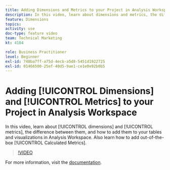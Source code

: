 ```yaml
---
title: Adding Dimensions and Metrics to your Project in Analysis Workspace
description: In this video, learn about dimensions and metrics, the difference between them, and how to add them to your tables and visualizations in Analysis Workspace. Also learn how to add out-of-the-box Calculated Metrics.
feature: Dimensions
topics: 
activity: use
doc-type: feature video
team: Technical Marketing
kt: 4104

role: Business Practitioner
level: Beginner
exl-id: 748ba7ff-a75d-4ecb-a5d8-5451d1922725
exl-id: 01466500-25ef-40d5-9ae1-ce1e0e92b0b5
---
```

# Adding [!UICONTROL Dimensions] and [!UICONTROL Metrics] to your Project in Analysis Workspace

In this video, learn about [!UICONTROL dimensions] and [!UICONTROL metrics], the difference between them, and how to add them to your tables and visualizations in Analysis Workspace. Also learn how to add out-of-the-box [!UICONTROL Calculated Metrics].

>[!VIDEO](https://video.tv.adobe.com/v/30606/?quality=12)

For more information, visit the [documentation](https://docs.adobe.com/content/help/en/analytics/analyze/analysis-workspace/components/analysis-workspace-components.html).
